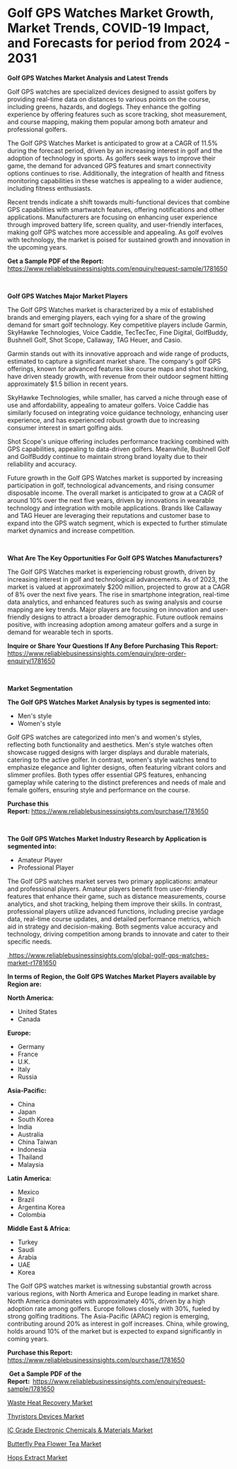 <p><h1>Golf GPS Watches Market Growth, Market Trends, COVID-19 Impact, and Forecasts for period from 2024 - 2031</h1></p><p><strong>Golf GPS Watches Market Analysis and Latest Trends</strong></p>
<p><p>Golf GPS watches are specialized devices designed to assist golfers by providing real-time data on distances to various points on the course, including greens, hazards, and doglegs. They enhance the golfing experience by offering features such as score tracking, shot measurement, and course mapping, making them popular among both amateur and professional golfers.</p><p>The Golf GPS Watches Market is anticipated to grow at a CAGR of 11.5% during the forecast period, driven by an increasing interest in golf and the adoption of technology in sports. As golfers seek ways to improve their game, the demand for advanced GPS features and smart connectivity options continues to rise. Additionally, the integration of health and fitness monitoring capabilities in these watches is appealing to a wider audience, including fitness enthusiasts.</p><p>Recent trends indicate a shift towards multi-functional devices that combine GPS capabilities with smartwatch features, offering notifications and other applications. Manufacturers are focusing on enhancing user experience through improved battery life, screen quality, and user-friendly interfaces, making golf GPS watches more accessible and appealing. As golf evolves with technology, the market is poised for sustained growth and innovation in the upcoming years.</p></p>
<p><strong>Get a Sample PDF of the Report:&nbsp;</strong> <a href="https://www.reliablebusinessinsights.com/enquiry/request-sample/1781650?utm_campaign=1119&utm_medium=2&utm_source=Github&utm_content=ia&utm_term=08102024&utm_id=golf-gps-watches">https://www.reliablebusinessinsights.com/enquiry/request-sample/1781650</a></p>
<p>&nbsp;</p>
<p><strong>Golf GPS Watches Major Market Players</strong></p>
<p><p>The Golf GPS Watches market is characterized by a mix of established brands and emerging players, each vying for a share of the growing demand for smart golf technology. Key competitive players include Garmin, SkyHawke Technologies, Voice Caddie, TecTecTec, Fine Digital, GolfBuddy, Bushnell Golf, Shot Scope, Callaway, TAG Heuer, and Casio.</p><p>Garmin stands out with its innovative approach and wide range of products, estimated to capture a significant market share. The company's golf GPS offerings, known for advanced features like course maps and shot tracking, have driven steady growth, with revenue from their outdoor segment hitting approximately $1.5 billion in recent years.</p><p>SkyHawke Technologies, while smaller, has carved a niche through ease of use and affordability, appealing to amateur golfers. Voice Caddie has similarly focused on integrating voice guidance technology, enhancing user experience, and has experienced robust growth due to increasing consumer interest in smart golfing aids.</p><p>Shot Scope's unique offering includes performance tracking combined with GPS capabilities, appealing to data-driven golfers. Meanwhile, Bushnell Golf and GolfBuddy continue to maintain strong brand loyalty due to their reliability and accuracy.</p><p>Future growth in the Golf GPS Watches market is supported by increasing participation in golf, technological advancements, and rising consumer disposable income. The overall market is anticipated to grow at a CAGR of around 10% over the next five years, driven by innovations in wearable technology and integration with mobile applications. Brands like Callaway and TAG Heuer are leveraging their reputations and customer base to expand into the GPS watch segment, which is expected to further stimulate market dynamics and increase competition.</p></p>
<p>&nbsp;</p>
<p><strong>What Are The Key Opportunities For Golf GPS Watches Manufacturers?</strong></p>
<p><p>The Golf GPS Watches market is experiencing robust growth, driven by increasing interest in golf and technological advancements. As of 2023, the market is valued at approximately $200 million, projected to grow at a CAGR of 8% over the next five years. The rise in smartphone integration, real-time data analytics, and enhanced features such as swing analysis and course mapping are key trends. Major players are focusing on innovation and user-friendly designs to attract a broader demographic. Future outlook remains positive, with increasing adoption among amateur golfers and a surge in demand for wearable tech in sports.</p></p>
<p><strong>Inquire or Share Your Questions If Any Before Purchasing This Report:</strong> <a href="https://www.reliablebusinessinsights.com/enquiry/pre-order-enquiry/1781650?utm_campaign=1119&utm_medium=2&utm_source=Github&utm_content=ia&utm_term=08102024&utm_id=golf-gps-watches">https://www.reliablebusinessinsights.com/enquiry/pre-order-enquiry/1781650</a></p>
<p>&nbsp;</p>
<p><strong>Market Segmentation</strong></p>
<p><strong>The Golf GPS Watches Market Analysis by types is segmented into:</strong></p>
<p><ul><li>Men's style</li><li>Women's style</li></ul></p>
<p><p>Golf GPS watches are categorized into men's and women's styles, reflecting both functionality and aesthetics. Men's style watches often showcase rugged designs with larger displays and durable materials, catering to the active golfer. In contrast, women's style watches tend to emphasize elegance and lighter designs, often featuring vibrant colors and slimmer profiles. Both types offer essential GPS features, enhancing gameplay while catering to the distinct preferences and needs of male and female golfers, ensuring style and performance on the course.</p></p>
<p><strong>Purchase this Report:&nbsp;</strong><a href="https://www.reliablebusinessinsights.com/purchase/1781650?utm_campaign=1119&utm_medium=2&utm_source=Github&utm_content=ia&utm_term=08102024&utm_id=golf-gps-watches">https://www.reliablebusinessinsights.com/purchase/1781650</a></p>
<p>&nbsp;</p>
<p><strong>The Golf GPS Watches Market Industry Research by Application is segmented into:</strong></p>
<p><ul><li>Amateur Player</li><li>Professional Player</li></ul></p>
<p><p>The Golf GPS watches market serves two primary applications: amateur and professional players. Amateur players benefit from user-friendly features that enhance their game, such as distance measurements, course analytics, and shot tracking, helping them improve their skills. In contrast, professional players utilize advanced functions, including precise yardage data, real-time course updates, and detailed performance metrics, which aid in strategy and decision-making. Both segments value accuracy and technology, driving competition among brands to innovate and cater to their specific needs.</p></p>
<p><a href="https://www.reliablebusinessinsights.com/global-golf-gps-watches-market-r1781650?utm_campaign=1119&utm_medium=2&utm_source=Github&utm_content=ia&utm_term=08102024&utm_id=golf-gps-watches">&nbsp;https://www.reliablebusinessinsights.com/global-golf-gps-watches-market-r1781650</a></p>
<p><strong>In terms of Region, the Golf GPS Watches Market Players available by Region are:</strong></p>
<p>
    <p> <strong> North America: </strong>
        <ul>
            <li>United States</li>
            <li>Canada</li>
        </ul>
        </p> 
    <p> <strong> Europe: </strong>
        <ul>
            <li>Germany</li>
            <li>France</li>
            <li>U.K.</li>
            <li>Italy</li>
            <li>Russia</li>
        </ul>
        </p> 
    <p> <strong> Asia-Pacific: </strong>
        <ul>
            <li>China</li>
            <li>Japan</li>
            <li>South Korea</li>
            <li>India</li>
            <li>Australia</li>
            <li>China Taiwan</li>
            <li>Indonesia</li>
            <li>Thailand</li>
            <li>Malaysia</li>
        </ul>
        </p> 
    <p> <strong> Latin America: </strong>
        <ul>
            <li>Mexico</li>
            <li>Brazil</li>
            <li>Argentina Korea</li>
            <li>Colombia</li>
        </ul>
        </p> 
    <p> <strong> Middle East & Africa: </strong>
        <ul>
            <li>Turkey</li>
            <li>Saudi</li>
            <li>Arabia</li>
            <li>UAE</li>
            <li>Korea</li>
        </ul>
    </p>
    </p>
<p><p>The Golf GPS watches market is witnessing substantial growth across various regions, with North America and Europe leading in market share. North America dominates with approximately 40%, driven by a high adoption rate among golfers. Europe follows closely with 30%, fueled by strong golfing traditions. The Asia-Pacific (APAC) region is emerging, contributing around 20% as interest in golf increases. China, while growing, holds around 10% of the market but is expected to expand significantly in coming years.</p></p>
<p><strong>Purchase this Report: </strong><a href="https://www.reliablebusinessinsights.com/purchase/1781650?utm_campaign=1119&utm_medium=2&utm_source=Github&utm_content=ia&utm_term=08102024&utm_id=golf-gps-watches">https://www.reliablebusinessinsights.com/purchase/1781650</a></p>
<p>&nbsp;<strong>Get a Sample PDF of the Report:&nbsp;&nbsp;</strong><a href="https://www.reliablebusinessinsights.com/enquiry/request-sample/1781650?utm_campaign=1119&utm_medium=2&utm_source=Github&utm_content=ia&utm_term=08102024&utm_id=golf-gps-watches">https://www.reliablebusinessinsights.com/enquiry/request-sample/1781650</a></p>
<p><strong></strong></p>
<p><p><a href="https://www.linkedin.com/pulse/waste-heat-recovery-market-dynamics-application-types-emerging-fi6xf?utm_campaign=1119&utm_medium=2&utm_source=Github&utm_content=ia&utm_term=08102024&utm_id=golf-gps-watches">Waste Heat Recovery Market</a></p><p><a href="https://www.linkedin.com/pulse/thyristors-devices-landscape-product-spectrum-market-trajectories-qikte?utm_campaign=1119&utm_medium=2&utm_source=Github&utm_content=ia&utm_term=08102024&utm_id=golf-gps-watches">Thyristors Devices Market</a></p><p><a href="https://github.com/jazminv07s/Market-Research-Report-List-1/blob/main/ic-grade-electronic-chemicals-materials-market.md?utm_campaign=1119&utm_medium=2&utm_source=Github&utm_content=ia&utm_term=08102024&utm_id=golf-gps-watches">IC Grade Electronic Chemicals & Materials Market</a></p><p><a href="https://issuu.com/reportprime-2/docs/butterfly-pea-flower-tea-market-siz_06a524f796bc3a?utm_campaign=1119&utm_medium=2&utm_source=Github&utm_content=ia&utm_term=08102024&utm_id=golf-gps-watches">Butterfly Pea Flower Tea Market</a></p><p><a href="https://issuu.com/reportprime-2/docs/hops-extract-market-size-2030.pptx_7892207636dd6d?utm_campaign=1119&utm_medium=2&utm_source=Github&utm_content=ia&utm_term=08102024&utm_id=golf-gps-watches">Hops Extract Market</a></p></p>